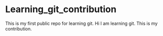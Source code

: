 # Learning_git_contribution
This is my first public repo for learning git.
Hi I am learning git. This is my contribution.
